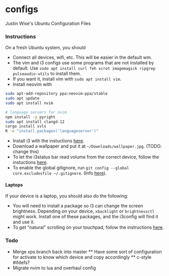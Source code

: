 # configs
Justin Wise's Ubuntu Configuration Files

### Instructions
On a fresh Ubuntu system, you should
* Connect all devices, wifi, etc. This will be easier in the default wm.
* The vim and i3 configs use some programs that are not installed by default. Use `sudo apt install curl feh scrot imagemagick ripgrep pulseaudio-utils` to install them.
* If you want it, install vim with `sudo apt install vim`.
* Install neovim with
```bash
sudo apt-add-repository ppa:neovim-ppa/stable
sudo apt update
sudo apt install nvim

# language servers for nvim
npm install -g pyright
sudo apt install clangd-12
cargo install svls
R -e "install.packages('languageserver')"
```
* Install i3 with the instuctions [here](https://kifarunix.com/install-and-setup-i3-windows-manager-on-ubuntu-20-04/).
* Download a wallpaper and put it at `~/Downloads/wallpaper.jpg`. (TODO: change this)
* To let the i3status bar read volume from the correct device, follow the instuctions [here](https://i3wm.org/docs/i3status.html#_volume).
* To enable the global gitignore, run `git config --global core.excludesfile ~/.gitignore`. (Info [here](https://stackoverflow.com/questions/4824188/git-ignore-vim-temporary-files)).

#### Laptops
If your device is a laptop, you should also do the following:
* You will need to install a package so i3 can change the screen brightness. Depending on your device, `xbacklight` or `brightnessctl` might work. Install one of these packages, and the i3config will find it and use it.
* To get "natural" scrolling on your touchpad, follow the instructions [here](https://askubuntu.com/questions/1122513/how-to-add-natural-inverted-mouse-scrolling-in-i3-window-manager).


### Todo
* Merge xps branch back into master
** Have some sort of configuration for activate to know which device and copy accordingly
** c-style #ifdefs?
* Migrate nvim to lua and overhaul config
